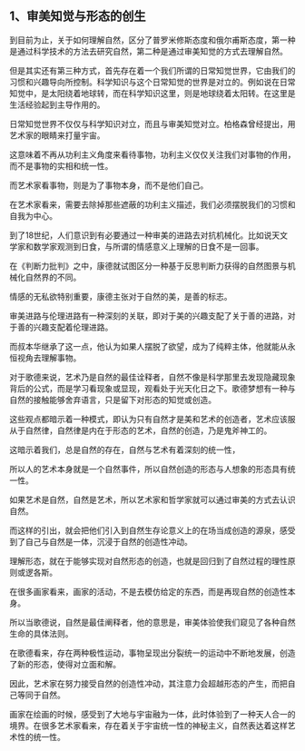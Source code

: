 <h2>1、审美知觉与形态的创生</h2><p data-pid="g4eKt-Pb">到目前为止，关于如何理解自然，区分了普罗米修斯态度和俄尔甫斯态度，第一种是通过科学技术的方法去研究自然，第二种是通过审美知觉的方式去理解自然。</p><p data-pid="uv582sBj">但是其实还有第三种方式，首先存在着一个我们所谓的日常知觉世界，它由我们的习惯和兴趣导向所控制。科学知识与这个日常知觉的世界是对立的。例如说在日常知觉中，是太阳绕着地球转，而在科学知识这里，则是地球绕着太阳转。在这里是生活经验起到主导作用的。</p><p data-pid="hX34K1ry">日常知觉世界不仅仅与科学知识对立，而且与审美知觉对立。柏格森曾经提出，用艺术家的眼睛来打量宇宙。</p><p data-pid="TmoUGR4e">这意味着不再从功利主义角度来看待事物，功利主义仅仅关注我们对事物的作用，而不是事物的实相和统一性。</p><p data-pid="zGMnTufU">而艺术家看事物，则是为了事物本身，而不是他们自己。</p><p data-pid="sM882TLy">在艺术家看来，需要去除掉那些遮蔽的功利主义描述，我们必须摆脱我们的习惯和自我为中心。</p><p data-pid="2FOboirG">到了18世纪，人们意识到有必要通过一种审美的进路去对抗机械化。比如说天文学家和数学家观测到日食，与所谓的情感意义上理解的日食不是一回事。</p><p data-pid="_iEn3j1B">在《判断力批判》之中，康德就试图区分一种基于反思判断力获得的自然图景与机械化自然界的不同。</p><p data-pid="apzqIsSZ">情感的无私欲特别重要，康德主张对于自然的美，是善的标志。</p><p data-pid="RGfbi4UG">审美进路与伦理进路有一种深刻的关联，即对于美的兴趣支配了关于善的进路，对于善的兴趣支配着伦理进路。</p><p data-pid="N5d48c65">而叔本华继承了这一点，他认为如果人摆脱了欲望，成为了纯粹主体，他就能从永恒视角去理解事物。</p><p data-pid="eiOzEDk1">对于歌德来说，艺术乃是自然的最佳诠释者，自然不像是科学那里去发现隐藏现象背后的公式，而是学习看现象或显现，观看处于光天化日之下。歌德梦想有一种与自然的接触能够舍弃语言，只是留下对形态的知觉或创造。</p><p data-pid="Hjyg4tEL">这些观点都暗示着一种模式，即认为只有自然才是美和艺术的创造者，艺术应该服从于自然律，自然律是内在于形态的艺术，自然的创造，乃是鬼斧神工的。</p><p data-pid="rFR2yau1">这暗示着我们，总是自然的存在，自然与艺术有着深刻的统一性，</p><p data-pid="CJWkz66L">所以人的艺术本身就是一个自然事件，所以自然创造的形态与人想象的形态具有统一性。</p><p data-pid="6vfAPQm4">如果艺术是自然，自然是艺术，所以艺术家和哲学家就可以通过审美的方式去认识自然。</p><p data-pid="TuC7uj7e">而这样的引出，就会把他们引入到自然生存论意义上的在场当成创造的源泉，感受到了自己与自然是一体，沉浸于自然的创造性冲动。</p><p data-pid="P4-F_Xvc">理解形态，就在于能够实现对自然形态的创造，也就是回归到了自然过程的理性原则或逻各斯。</p><p data-pid="bWbyVKCq">在很多画家看来，画家的活动，不是去模仿给定的东西，而是再现自然的创造性本身。</p><p data-pid="l1bQdEQe">所以当歌德说，自然是最佳阐释者，他的意思是，审美体验使我们窥见了各种自然生命的具体法则。</p><p data-pid="iQo_GVuS">在歌德看来，存在两种极性运动，事物呈现出分裂统一的运动中不断地发展，创造了新的形态，使得对立面和解。</p><p data-pid="aNmkA1fl">因此，艺术家在努力接受自然的创造性冲动，其注意力会超越形态的产生，而把自己等同于自然。</p><p data-pid="6tpFMnhn">画家在绘画的时候，感受到了大地与宇宙融为一体，此时体验到了一种天人合一的境界。在很多艺术家看来，存在着关于宇宙统一性的神秘主义，自然表达着这样艺术性的统一性。</p><p></p><p></p><p></p><p></p><p></p><p></p>